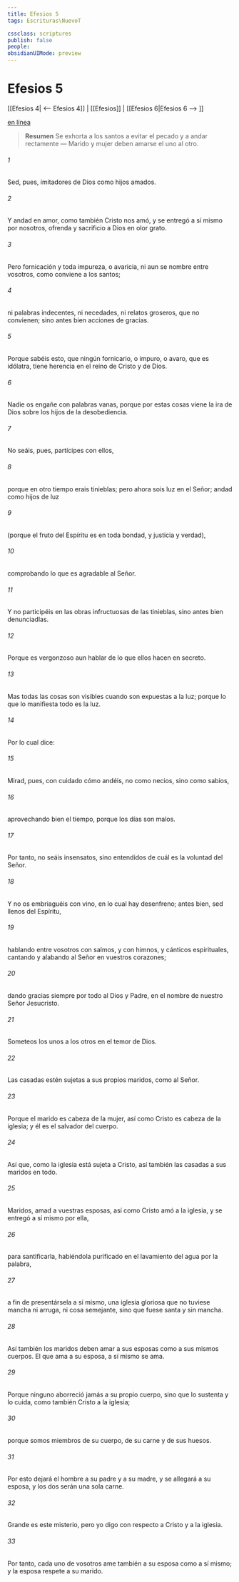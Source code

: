 ```yaml
---
title: Efesios 5
tags: Escrituras\NuevoT

cssclass: scriptures
publish: false
people:
obsidianUIMode: preview
---
```


# Efesios 5
[[Efesios 4| <-- Efesios 4]] | [[Efesios]] | [[Efesios 6|Efesios 6 --> ]]

[en línea](https://churchofjesuschrist.org/study/scriptures/nt/eph/5?lang=spa)

> __Resumen__
Se exhorta a los santos a evitar el pecado y a andar rectamente — Marido y mujer deben amarse el uno al otro.

###### 1 
Sed, pues, imitadores de Dios como hijos amados.

###### 2 
Y andad en amor, como también Cristo nos amó, y se entregó a sí mismo por nosotros, ofrenda y sacrificio a Dios en olor grato.

###### 3 
Pero fornicación y toda impureza, o avaricia, ni aun se nombre entre vosotros, como conviene a los santos;

###### 4 
ni palabras indecentes, ni necedades, ni relatos groseros, que no convienen; sino antes bien acciones de gracias.

###### 5 
Porque sabéis esto, que ningún fornicario, o impuro, o avaro, que es idólatra, tiene herencia en el reino de Cristo y de Dios.

###### 6 
Nadie os engañe con palabras vanas, porque por estas cosas viene la ira de Dios sobre los hijos de la desobediencia.

###### 7 
No seáis, pues, partícipes con ellos,

###### 8 
porque en otro tiempo erais tinieblas; pero ahora sois luz en el Señor; andad como hijos de luz

###### 9 
(porque el fruto del Espíritu es en toda bondad, y justicia y verdad),

###### 10 
comprobando lo que es agradable al Señor.

###### 11 
Y no participéis en las obras infructuosas de las tinieblas, sino antes bien denunciadlas.

###### 12 
Porque es vergonzoso aun hablar de lo que ellos hacen en secreto.

###### 13 
Mas todas las cosas son visibles cuando son expuestas a la luz; porque lo que lo manifiesta todo es la luz.

###### 14 
Por lo cual dice:

###### 15 
Mirad, pues, con cuidado cómo andéis, no como necios, sino como sabios,

###### 16 
aprovechando bien el tiempo, porque los días son malos.

###### 17 
Por tanto, no seáis insensatos, sino entendidos de cuál es la voluntad del Señor.

###### 18 
Y no os embriaguéis con vino, en lo cual hay desenfreno; antes bien, sed llenos del Espíritu,

###### 19 
hablando entre vosotros con salmos, y con himnos, y cánticos espirituales, cantando y alabando al Señor en vuestros corazones;

###### 20 
dando gracias siempre por todo al Dios y Padre, en el nombre de nuestro Señor Jesucristo.

###### 21 
Someteos los unos a los otros en el temor de Dios.

###### 22 
Las casadas estén sujetas a sus propios maridos, como al Señor.

###### 23 
Porque el marido es cabeza de la mujer, así como Cristo es cabeza de la iglesia; y él es el salvador del cuerpo.

###### 24 
Así que, como la iglesia está sujeta a Cristo, así también las casadas  a sus maridos en todo.

###### 25 
Maridos, amad a vuestras esposas, así como Cristo amó a la iglesia, y se entregó a sí mismo por ella,

###### 26 
para santificarla, habiéndola purificado en el lavamiento del agua por la palabra,

###### 27 
a fin de presentársela a sí mismo, una iglesia gloriosa que no tuviese mancha ni arruga, ni cosa semejante, sino que fuese santa y sin mancha.

###### 28 
Así también los maridos deben amar a sus esposas como a sus mismos cuerpos. El que ama a su esposa, a sí mismo se ama.

###### 29 
Porque ninguno aborreció jamás a su propio cuerpo, sino que lo sustenta y lo cuida, como también Cristo a la iglesia;

###### 30 
porque somos miembros de su cuerpo, de su carne y de sus huesos.

###### 31 
Por esto dejará el hombre a su padre y a su madre, y se allegará a su esposa, y los dos serán una sola carne.

###### 32 
Grande es este misterio, pero yo digo  con respecto a Cristo y a la iglesia.

###### 33 
Por tanto, cada uno de vosotros ame también a su esposa como a sí mismo; y la esposa respete a su marido.

